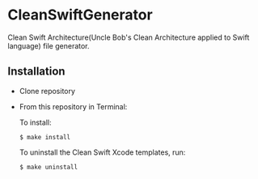 # CleanSwiftGenerator

Clean Swift Architecture(Uncle Bob's Clean Architecture applied to Swift language) file generator.

## Installation

-  Clone repository
-  From this repository in Terminal:
    
    To install:
    ```
    $ make install
    ```

    To uninstall the Clean Swift Xcode templates, run:
    ```
    $ make uninstall
    ```
